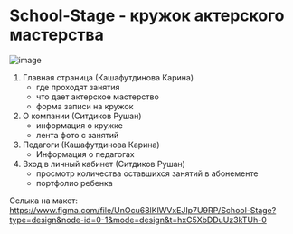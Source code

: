 # School-Stage - кружок актерского мастерства
![image](https://github.com/KarinaKasha/School-Stage/assets/163593209/b9693a36-3609-48cd-9f46-eb262a8d542a)
1. Главная страница (Кашафутдинова Карина)
   - где проходят занятия
   - что дает актерское мастерство
   - форма записи на кружок
2. О компании (Ситдиков Рушан)
   - информация о кружке
   - лента фото с занятий
3. Педагоги (Кашафутдинова Карина)
   - Информация о педагогах
4. Вход в личный кабинет (Ситдиков Рушан)
   - просмотр количества оставшихся занятий в абонементе
   - портфолио ребенка
     
Сслыка на макет: https://www.figma.com/file/UnOcu68lKlWVxEJIp7U9RP/School-Stage?type=design&node-id=0-1&mode=design&t=hxC5XbDDuUz3kTUh-0
